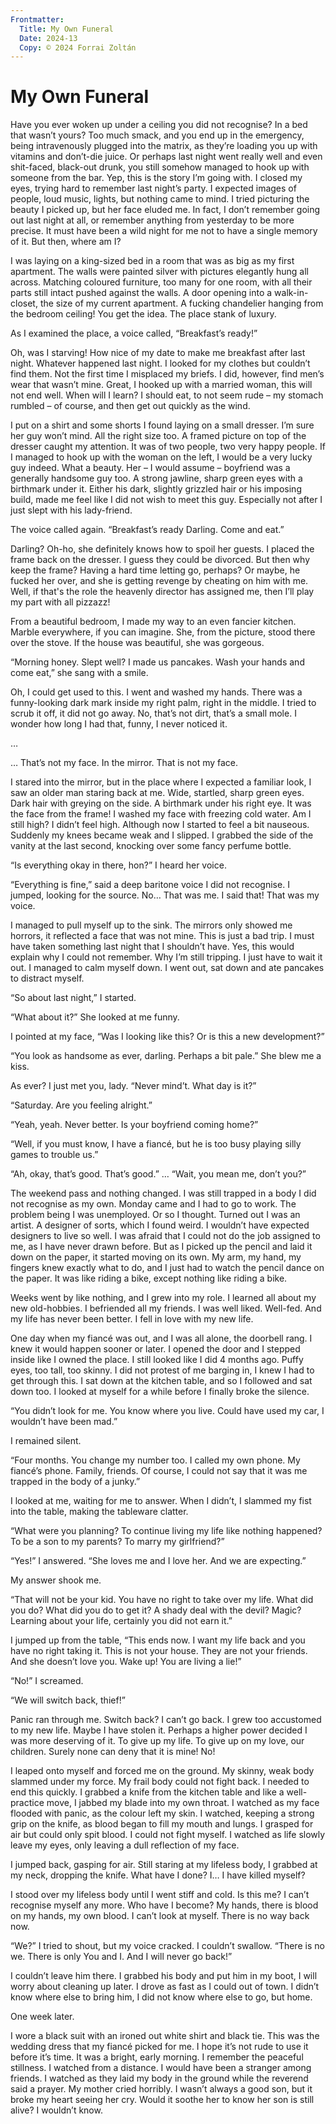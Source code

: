 ```yaml
---
Frontmatter:
  Title: My Own Funeral
  Date: 2024-13
  Copy: © 2024 Forrai Zoltán
---
```


# My Own Funeral

Have you ever woken up under a ceiling you did not recognise? In a bed that wasn’t yours? Too much smack, and you end up in the emergency, being intravenously plugged into the matrix, as they’re loading you up with vitamins and don’t-die juice. Or perhaps last night went really well and even shit-faced, black-out drunk, you still somehow managed to hook up with someone from the bar. Yep, this is the story I’m going with. I closed my eyes, trying hard to remember last night’s party. I expected images of people, loud music, lights, but nothing came to mind. I tried picturing the beauty I picked up, but her face eluded me. In fact, I don’t remember going out last night at all, or remember anything from yesterday to be more precise. It must have been a wild night for me not to have a single memory of it. But then, where am I?

I was laying on a king-sized bed in a room that was as big as my first apartment. The walls were painted silver with pictures elegantly hung all across. Matching coloured furniture, too many for one room, with all their parts still intact pushed against the walls. A door opening into a walk-in-closet, the size of my current apartment. A fucking chandelier hanging from the bedroom ceiling! You get the idea. The place stank of luxury.

As I examined the place, a voice called, “Breakfast’s ready!”

Oh, was I starving! How nice of my date to make me breakfast after last night. Whatever happened last night. I looked for my clothes but couldn’t find them. Not the first time I misplaced my briefs. I did, however, find men’s wear that wasn’t mine. Great, I hooked up with a married woman, this will not end well. When will I learn? I should eat, to not seem rude – my stomach rumbled – of course, and then get out quickly as the wind.

I put on a shirt and some shorts I found laying on a small dresser. I’m sure her guy won’t mind. All the right size too. A framed picture on top of the dresser caught my attention. It was of two people, two very happy people. If I managed to hook up with the woman on the left, I would be a very lucky guy indeed. What a beauty. Her – I would assume – boyfriend was a generally handsome guy too. A strong jawline, sharp green eyes with a birthmark under it. Either his dark, slightly grizzled hair or his imposing build, made me feel like I did not wish to meet this guy. Especially not after I just slept with his lady-friend.

The voice called again. “Breakfast’s ready Darling. Come and eat.”

Darling? Oh-ho, she definitely knows how to spoil her guests. I placed the frame back on the dresser. I guess they could be divorced. But then why keep the frame? Having a hard time letting go, perhaps? Or maybe, he fucked her over, and she is getting revenge by cheating on him with me. Well, if that's the role the heavenly director has assigned me, then I’ll play my part with all pizzazz!

From a beautiful bedroom, I made my way to an even fancier kitchen. Marble everywhere, if you can imagine. She, from the picture, stood there over the stove. If the house was beautiful, she was gorgeous.

“Morning honey. Slept well? I made us pancakes. Wash your hands and come eat,” she sang with a smile.

Oh, I could get used to this. I went and washed my hands. There was a funny-looking dark mark inside my right palm, right in the middle. I tried to scrub it off, it did not go away. No, that’s not dirt, that’s a small mole. I wonder how long I had that, funny, I never noticed it.

…

… That’s not my face. In the mirror. That is not my face.

I stared into the mirror, but in the place where I expected a familiar look, I saw an older man staring back at me. Wide, startled, sharp green eyes. Dark hair with greying on the side. A birthmark under his right eye. It was the face from the frame! I washed my face with freezing cold water. Am I still high? I didn’t feel high. Although now I started to feel a bit nauseous. Suddenly my knees became weak and I slipped. I grabbed the side of the vanity at the last second, knocking over some fancy perfume bottle.

“Is everything okay in there, hon?” I heard her voice.

“Everything is fine,” said a deep baritone voice I did not recognise. I jumped, looking for the source. No… That was me. I said that! That was my voice.

I managed to pull myself up to the sink. The mirrors only showed me horrors, it reflected a face that was not mine. This is just a bad trip. I must have taken something last night that I shouldn’t have. Yes, this would explain why I could not remember. Why I’m still tripping. I just have to wait it out. I managed to calm myself down. I went out, sat down and ate pancakes to distract myself.

“So about last night,” I started.

“What about it?” She looked at me funny.

I pointed at my face, “Was I looking like this? Or is this a new development?”

“You look as handsome as ever, darling. Perhaps a bit pale.” She blew me a kiss.

As ever? I just met you, lady. “Never mind’t. What day is it?”

“Saturday. Are you feeling alright.”

“Yeah, yeah. Never better. Is your boyfriend coming home?”

“Well, if you must know, I have a fiancé, but he is too busy playing silly games to trouble us.”

“Ah, okay, that’s good. That’s good.” … “Wait, you mean me, don’t you?”

The weekend pass and nothing changed. I was still trapped in a body I did not recognise as my own. Monday came and I had to go to work. The problem being I was unemployed. Or so I thought. Turned out I was an artist. A designer of sorts, which I found weird. I wouldn’t have expected designers to live so well. I was afraid that I could not do the job assigned to me, as I have never drawn before. But as I picked up the pencil and laid it down on the paper, it started moving on its own. My arm, my hand, my fingers knew exactly what to do, and I just had to watch the pencil dance on the paper. It was like riding a bike, except nothing like riding a bike.

Weeks went by like nothing, and I grew into my role. I learned all about my new old-hobbies. I befriended all my friends. I was well liked. Well-fed. And my life has never been better. I fell in love with my new life.

One day when my fiancé was out, and I was all alone, the doorbell rang. I knew it would happen sooner or later. I opened the door and I stepped inside like I owned the place. I still looked like I did 4 months ago. Puffy eyes, too tall, too skinny. I did not protest of me barging in, I knew I had to get through this. I sat down at the kitchen table, and so I followed and sat down too. I looked at myself for a while before I finally broke the silence.

“You didn’t look for me. You know where you live. Could have used my car, I wouldn’t have been mad.”

I remained silent.

“Four months. You change my number too. I called my own phone. My fiancé’s phone. Family, friends. Of course, I could not say that it was me trapped in the body of a junky.”

I looked at me, waiting for me to answer. When I didn’t, I slammed my fist into the table, making the tableware clatter.

“What were you planning? To continue living my life like nothing happened? To be a son to my parents? To marry my girlfriend?”

“Yes!” I answered. “She loves me and I love her. And we are expecting.”

My answer shook me.

“That will not be your kid. You have no right to take over my life. What did you do? What did you do to get it? A shady deal with the devil? Magic? Learning about your life, certainly you did not earn it.”

I jumped up from the table, “This ends now. I want my life back and you have no right taking it. This is not your house. They are not your friends. And she doesn’t love you. Wake up! You are living a lie!”

“No!” I screamed.

“We will switch back, thief!”

Panic ran through me. Switch back? I can’t go back. I grew too accustomed to my new life. Maybe I have stolen it. Perhaps a higher power decided I was more deserving of it. To give up my life. To give up on my love, our children. Surely none can deny that it is mine! No!

I leaped onto myself and forced me on the ground. My skinny, weak body slammed under my force. My frail body could not fight back. I needed to end this quickly. I grabbed a knife from the kitchen table and like a well-practice move, I jabbed my blade into my own throat. I watched as my face flooded with panic, as the colour left my skin. I watched, keeping a strong grip on the knife, as blood began to fill my mouth and lungs. I grasped for air but could only spit blood. I could not fight myself. I watched as life slowly leave my eyes, only leaving a dull reflection of my face.

I jumped back, gasping for air. Still staring at my lifeless body, I grabbed at my neck, dropping the knife. What have I done? I… I have killed myself?

I stood over my lifeless body until I went stiff and cold. Is this me? I can’t recognise myself any more. Who have I become? My hands, there is blood on my hands, my own blood. I can’t look at myself. There is no way back now.

“We?” I tried to shout, but my voice cracked. I couldn’t swallow. “There is no we. There is only You and I. And I will never go back!”

I couldn’t leave him there. I grabbed his body and put him in my boot, I will worry about cleaning up later. I drove as fast as I could out of town. I didn’t know where else to bring him, I did not know where else to go, but home.

One week later.

I wore a black suit with an ironed out white shirt and black tie. This was the wedding dress that my fiancé picked for me. I hope it’s not rude to use it before it’s time. It was a bright, early morning. I remember the peaceful stillness. I watched from a distance. I would have been a stranger among friends. I watched as they laid my body in the ground while the reverend said a prayer. My mother cried horribly. I wasn’t always a good son, but it broke my heart seeing her cry. Would it soothe her to know her son is still alive? I wouldn’t know.


